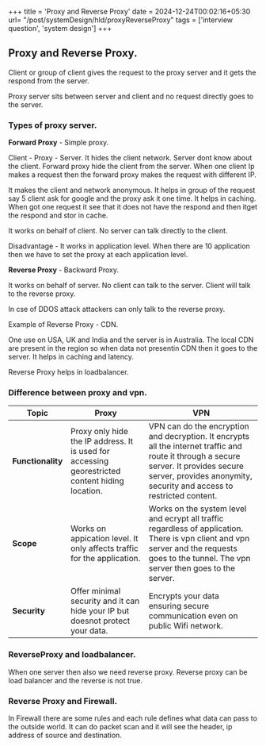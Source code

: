 +++
title = 'Proxy and Reverse Proxy'
date = 2024-12-24T00:02:16+05:30
url= "/post/systemDesign/hld/proxyReverseProxy"
tags = ['interview question', 'system design']
+++

## Proxy and Reverse Proxy.

Client or group of client gives the request to the proxy server and it gets the respond from the server.

Proxy server sits between server and client and no request directly goes to the server.

### Types of proxy server.

**Forward Proxy** - Simple proxy.

Client - Proxy - Server. It hides the client network. Server dont know about the client. Forward proxy hide the client from the server. When one client Ip makes a request then the forward proxy makes the request with different IP.

It makes the client and network anonymous. It helps in group of the request say 5 client ask for google and the proxy ask it one time. It helps in caching. When got one request it see that it does not have the respond and then itget the respond and stor in cache.

It works on behalf of client. No server can talk directly to the client.

Disadvantage - It works in application level. When there are 10 application then we have to set the proxy at each application level.

**Reverse Proxy** - Backward Proxy.

It works on behalf of server. No client can talk to the server.
Client will talk to the reverse proxy.

In cse of DDOS attack attackers can only talk to the reverse proxy.

Example of Reverse Proxy - CDN.

One use on USA, UK and India and the server is in Australia. The local CDN are present in the region so when data not presentin CDN then it goes to the server. It helps in caching and latency.

Reverse Proxy helps in loadbalancer.

### Difference between proxy and vpn.

| Topic             | Proxy                                                                                           | VPN                                                                                                                                                                                                            |
| ----------------- | ----------------------------------------------------------------------------------------------- | -------------------------------------------------------------------------------------------------------------------------------------------------------------------------------------------------------------- |
| **Functionality** | Proxy only hide the IP address. It is used for accessing georestricted content hiding location. | VPN can do the encryption and decryption. It encrypts all the internet traffic and route it through a secure server. It provides secure server, provides anonymity, security and access to restricted content. |
| **Scope**         | Works on appication level. It only affects traffic for the application.                         | Works on the system level and ecrypt all traffic regardless of application. There is vpn client and vpn server and the requests goes to the tunnel. The vpn server then goes to the server.                    |
| **Security**      | Offer minimal security and it can hide your IP but doesnot protect your data.                   | Encrypts your data ensuring secure communication even on public Wifi network.                                                                                                                                  |

### ReverseProxy and loadbalancer.

When one server then also we need reverse proxy. Reverse proxy can be load balancer and the reverse is not true.

### Reverse Proxy and Firewall.

In Firewall there are some rules and each rule defines what data can pass to the outside world. It can do packet scan and it will see the header, ip address of source and destination.